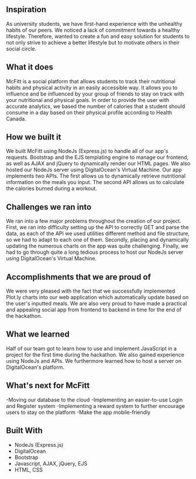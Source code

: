 ## Inspiration

As university students, we have first-hand experience with the unhealthy habits of our peers. We noticed a lack of commitment towards a healthy lifestyle. Therefore, wanted to create a fun and easy solution for students to not only strive to achieve a better lifestyle but to motivate others in their social circle.

## What it does

McFitt is a social platform that allows students to track their nutritional habits and physical activity in an easily accessible way. It allows you to influence and be influenced by your group of friends to stay on track with your nutritional and physical goals. In order to provide the user with accurate analytics, we based the number of calories that a student should consume in a day based on their physical profile according to Health Canada.

## How we built it

We built McFitt using NodeJs (Express.js) to handle all of our app's requests. Bootstrap and the EJS templating engine to manage our frontend, as well as AJAX and jQuery to dynamically render our HTML pages. We also hosted our NodeJs server using DigitalOcean's Virtual Machine. Our app implements two APIs. The first allows us to dynamically retrieve nutritional information on the meals you input. The second API allows us to calculate the calories burned during a workout.

## Challenges we ran into

We ran into a few major problems throughout the creation of our project. First, we ran into difficulty setting up the API to correctly GET and parse the data, as each of the API we used utilities different method and file structure, so we had to adapt to each one of them. Secondly, placing and dynamically updating the numerous charts on the app was quite challenging. Finally, we had to go through quite a long tedious process to host our NodeJs server using DigitalOcean's Virtual Machine.

## Accomplishments that we are proud of

We were very pleased with the fact that we successfully implemented Plot.ly charts into our web application which automatically update based on the user's inputted meals. We are also very proud to have made a practical and appealing social app from frontend to backend in time for the end of the hackathon.

## What we learned

Half of our team got to learn how to use and implement JavaScript in a project for the first time during the hackathon. We also gained experience using NodeJs and APIs. We furthermore learned how to host a server on DigitalOcean's platform.

## What's next for McFitt

-Moving our database to the cloud -Implementing an easier-to-use Login and Register system -Implementing a reward system to further encourage users to stay on the platform -Make the app mobile-friendly

## Built With
- NodeJs (Express.js)
- DigitalOcean
- Bootstrap
- Javascript, AJAX, jQuery, EJS
- HTML, CSS
